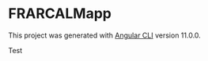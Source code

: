 # FRARCALMapp

This project was generated with [Angular CLI](https://github.com/angular/angular-cli) version 11.0.0.

Test
